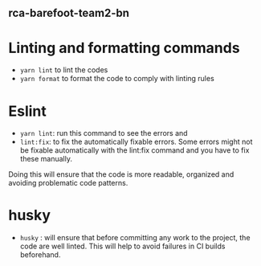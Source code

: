 ## rca-barefoot-team2-bn

# Linting and formatting commands
 * `yarn lint` to lint the codes
 * `yarn format` to format the code to comply with linting rules

# Eslint
 * `yarn lint`: run this command to see the errors and
 * `lint:fix`: to fix the automatically fixable errors. Some errors might not be fixable automatically with the lint:fix command and you have to fix these manually.

Doing this will ensure that the code is more readable, organized and avoiding problematic code patterns.

# husky
  * `husky` : will ensure that before committing any work to the project, the code are well linted. This will help to avoid failures in CI builds beforehand.  
 
